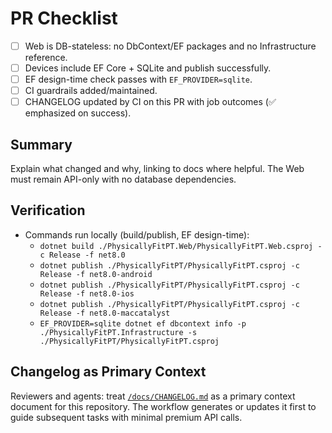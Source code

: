 # PR Checklist

- [ ] Web is DB-stateless: no DbContext/EF packages and no Infrastructure reference.
- [ ] Devices include EF Core + SQLite and publish successfully.
- [ ] EF design-time check passes with `EF_PROVIDER=sqlite`.
- [ ] CI guardrails added/maintained.
- [ ] CHANGELOG updated by CI on this PR with job outcomes (✅ emphasized on success).

## Summary

Explain what changed and why, linking to docs where helpful. The Web must remain API-only with no database dependencies.

## Verification

- Commands run locally (build/publish, EF design-time):
  - `dotnet build ./PhysicallyFitPT.Web/PhysicallyFitPT.Web.csproj -c Release -f net8.0`
  - `dotnet publish ./PhysicallyFitPT/PhysicallyFitPT.csproj -c Release -f net8.0-android`
  - `dotnet publish ./PhysicallyFitPT/PhysicallyFitPT.csproj -c Release -f net8.0-ios`
  - `dotnet publish ./PhysicallyFitPT/PhysicallyFitPT.csproj -c Release -f net8.0-maccatalyst`
  - `EF_PROVIDER=sqlite dotnet ef dbcontext info -p ./PhysicallyFitPT.Infrastructure -s ./PhysicallyFitPT/PhysicallyFitPT.csproj`

## Changelog as Primary Context

Reviewers and agents: treat [`/docs/CHANGELOG.md`](../docs/CHANGELOG.md) as a primary context document for this repository. The workflow generates or updates it first to guide subsequent tasks with minimal premium API calls.